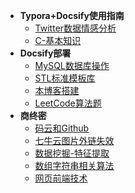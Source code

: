 <!-- _sidebar.md --> 
<!--注意这里是相对路径-->

* __Typora+Docsify使用指南__
  * [Twitter数据情感分析](/zh-cn/Twitter数据情感分析.md)
  * [C-基本知识](/zh-cn/C-基本知识.md)
* __Docsify部署__
  * [MySQL数据库操作](/zh-cn/MySQL数据库操作.md)
  * [STL标准模板库](/zh-cn/STL标准模板库.md)
  * [本博客搭建](/zh-cn/本博客搭建.md)
  * [LeetCode算法题](/zh-cn/LeetCode算法题.md)
* __商终密__
  * [码云和Github](/zh-cn/码云和Github.md)
  * [七牛云图片外链失效](/zh-cn/七牛云图片外链失效.md)
  * [数据挖掘-特征提取](/zh-cn/数据挖掘-特征提取.md)
  * [数组字符串相关算法](/zh-cn/数组字符串相关算法.md)
  * [网页前端技术](/zh-cn/网页前端技术.md)
  